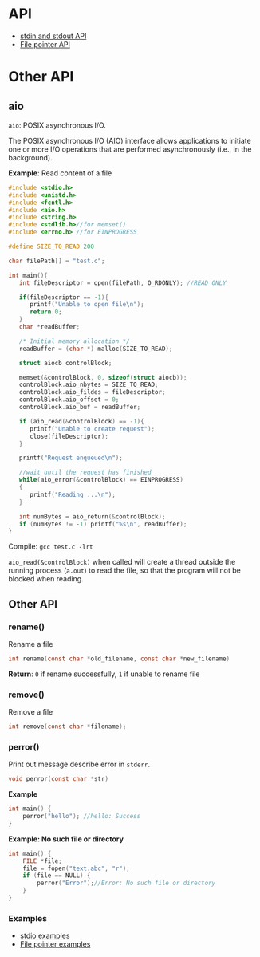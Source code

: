 # API

* [stdin and stdout API](stdin%20and%20stdout%20API.md)
* [File pointer API](File%20pointer%20API.md)

# Other API

## aio

``aio``: POSIX asynchronous I/O.

The POSIX asynchronous I/O (AIO) interface allows applications to initiate one or more I/O operations that are performed asynchronously (i.e., in the background).

**Example**: Read content of a file

```c
#include <stdio.h>
#include <unistd.h>
#include <fcntl.h>
#include <aio.h>
#include <string.h>
#include <stdlib.h>//for memset()
#include <errno.h> //for EINPROGRESS

#define SIZE_TO_READ 200

char filePath[] = "test.c";

int main(){
   int fileDescriptor = open(filePath, O_RDONLY); //READ ONLY

   if(fileDescriptor == -1){
      printf("Unable to open file\n");
      return 0;
   }
   char *readBuffer;

   /* Initial memory allocation */
   readBuffer = (char *) malloc(SIZE_TO_READ);

   struct aiocb controlBlock;

   memset(&controlBlock, 0, sizeof(struct aiocb));
   controlBlock.aio_nbytes = SIZE_TO_READ;
   controlBlock.aio_fildes = fileDescriptor;
   controlBlock.aio_offset = 0;
   controlBlock.aio_buf = readBuffer;

   if (aio_read(&controlBlock) == -1){
      printf("Unable to create request");
      close(fileDescriptor);
   }

   printf("Request enqueued\n");

   //wait until the request has finished
   while(aio_error(&controlBlock) == EINPROGRESS)
   {
      printf("Reading ...\n");
   }

   int numBytes = aio_return(&controlBlock);
   if (numBytes != -1) printf("%s\n", readBuffer);
}
```

Compile: ``gcc test.c -lrt``

``aio_read(&controlBlock)`` when called will create a thread outside the running process (``a.out``) to read the file, so that the program will not be blocked when reading.

## Other API

### rename()

Rename a file

```c
int rename(const char *old_filename, const char *new_filename)
```

**Return**: ``0`` if rename successfully, ``1`` if unable to rename file

### remove()

Remove a file

```c
int remove(const char *filename);
```

### perror()

Print out message describe error in ``stderr``.

```c
void perror(const char *str)
```

**Example**

```c
int main() {
	perror("hello"); //hello: Success
}
```

**Example: No such file or directory**

```c
int main() {
	FILE *file;
	file = fopen("text.abc", "r");
	if (file == NULL) {
		perror("Error");//Error: No such file or directory
	}
}
```

### Examples

* [stdio examples](stdio%20examples.md)
* [File pointer examples](File%20pointer%20examples.md)